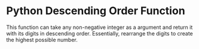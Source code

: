 # Python Descending Order Function
 This function can take any non-negative integer as a argument and return it with its digits in descending order. Essentially, rearrange the digits to create the highest possible number.

